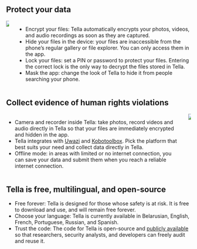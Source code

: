 <div class="section">
    <h2>Protect your data</h2>
    <div class="columns">
        <div class="column" id="section-column1">
            <img class="vault" src="img/vault.svg"/>
        </div>
        <div class="column" id="section-column2">
            <ul>
                <li><span class="emphasis">Encrypt your files:</span> Tella automatically encrypts your photos, videos, and audio recordings as soon as they are captured.</li>
                <li><span class="emphasis">Hide your files in the device:</span> your files are inaccessible from the phone’s regular gallery or file explorer. You can only access them in the app. </li>
                <li><span class="emphasis">Lock your files:</span> set a PIN or password to protect your files. Entering the correct lock is the only way to decrypt the files stored in Tella.</li>
                <li><span class="emphasis">Mask the app: </span> change the look of Tella to hide it from people searching your phone.</li>
            </ul>
        </div>
    </div>            
</div>

<div class="section">
    <h2>Collect evidence of human rights violations</h2>
    <div class="columns">
        <div class="column" id="section-column2">
            <ul>
                <li><span class="emphasis">Camera and recorder inside Tella:</span> take photos, record videos and audio directly in Tella so that your files are immediately encrypted and hidden in the app.</li>
                <li><span class="emphasis">Tella integrates</span> with <a href="/for-organizations#uwazi">Uwazi</a> and <a href="/for-organizations#open-data-kit-odk">Kobotoolbox</a>. Pick the platform that best suits your need and collect data directly in Tella.</li>
                <li><span class="emphasis">Offline mode:</span> in areas with limited or no internet connection, you can save your data and submit them when you reach a reliable internet connection.</li>
            </ul>
        </div>
        <div class="column" id="section-column1">
            <img src="img/data.svg"/>
        </div>
    </div>          
</div>

<div class="section">
    <h2>Tella is free, multilingual, and open-source</h2>
    <ul>
        <li><span class="emphasis">Free forever:</span> Tella is designed for those whose safety is at risk. It is free to download and use, and will remain free forever.</li>
        <li><span class="emphasis">Choose your language:</span> Tella is currently available in Belarusian, English, French, Portuguese, Russian, and Spanish.</li>
        <li><span class="emphasis">Trust the code:</span> The code for Tella is open-source and <a href="/open-source">publicly available</a> so that researchers, security analysts, and developers can freely audit and reuse it.</li>
    </ul>
</div>
